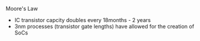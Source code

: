 Moore's Law
- IC transistor capcity doubles every 18months - 2 years
- 3nm processes (transistor gate lengths) have allowed for the creation of SoCs
